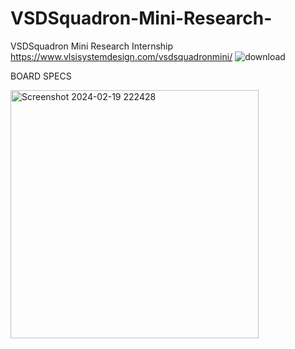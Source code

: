 # VSDSquadron-Mini-Research-
VSDSquadron Mini Research Internship 
https://www.vlsisystemdesign.com/vsdsquadronmini/
![download](https://github.com/Cjkiran/VSDSquadron-Mini-Research-/assets/123364901/2fd8af66-cd7b-4a29-8f52-746250755172)  

BOARD SPECS


<img width="397" alt="Screenshot 2024-02-19 222428" src="https://github.com/Cjkiran/VSDSquadron-Mini-Research-/assets/123364901/4bdc5d29-dce6-423f-b4aa-cbacc896c1ca">
